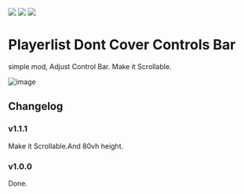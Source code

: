 ![](https://img.shields.io/github/downloads/hktrpg/FoundryVTT-playerlist-zindex/total)
![](https://img.shields.io/badge/Foundry-v0.6.2-informational)
<a href="https://patreon.com/HKTRPG"><img src="https://img.shields.io/endpoint.svg?url=https://shieldsio-patreon.vercel.app/api/?username=HKTRPG&type=patrons" /></a>



# Playerlist Dont Cover Controls Bar

simple mod, Adjust Control Bar. Make it Scrollable.

![image](https://user-images.githubusercontent.com/23254376/150695465-a7e6e567-94f0-4e29-90f6-06e3cddd1382.png)


## Changelog

### v1.1.1

Make it Scrollable.And 80vh height.

### v1.0.0

Done.
